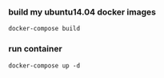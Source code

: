 ### build my ubuntu14.04 docker images
```
docker-compose build
```

### run container
```
docker-compose up -d
```
